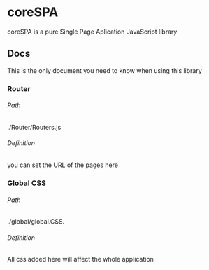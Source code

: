 # coreSPA

coreSPA is a pure Single Page Aplication JavaScript library

## Docs

This is the only document you need to know when using this library

### Router

###### Path

./Router/Routers.js

###### Definition

you can set the URL of the pages here

### Global CSS

###### Path

./global/global.CSS.

###### Definition

All css added here will affect the whole application
